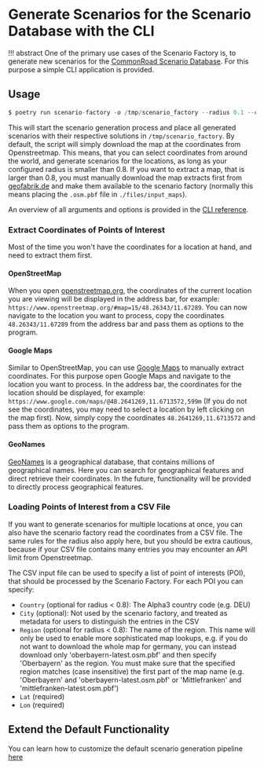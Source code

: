 # Generate Scenarios for the Scenario Database with the CLI


!!! abstract
    One of the primary use cases of the Scenario Factory is, to generate new scenarios for the [CommonRoad Scenario Database](https://commonroad.in.tum.de/scenarios). For this purpose a simple CLI application is provided.

## Usage

```python
$ poetry run scenario-factory -o /tmp/scenario_factory --radius 0.1 --coords 48.264682/11.671399
```
This will start the scenario generation process and place all generated scenarios with their respective solutions in `/tmp/scenario_factory`. By default, the script will simply download the map at the coordinates from Openstreetmap. This means, that you can select coordinates from around the world, and generate scenarios for the locations, as long as your configured radius is smaller than 0.8. If you want to extract a map, that is larger than 0.8, you must manually download the map extracts first from [geofabrik.de](https://download.geofabrik.de/) and make them available to the scenario factory (normally this means placing the `.osm.pbf` file in `./files/input_maps`).

An overview of all arguments and options is provided in the [CLI reference](/reference/cli.md).


### Extract Coordinates of Points of Interest

Most of the time you won't have the coordinates for a location at hand, and need to extract them first.

#### OpenStreetMap

When you open [openstreetmap.org](https://www.openstreetmap.org/), the coordinates of the current location you are viewing will be displayed in the address bar, for example: `https://www.openstreetmap.org/#map=15/48.26343/11.67289`. You can now navigate to the location you want to process, copy the coordinates `48.26343/11.67289` from the address bar and pass them as options to the program.

#### Google Maps

Similar to OpenStreetMap, you can use [Google Maps](https://maps.google.com) to manually extract coordinates. For this purpose open Google Maps and navigate to the location you want to process. In the address bar, the coordinates for the location should be displayed, for example: `https://www.google.com/maps/@48.2641269,11.6713572,599m` (If you do not see the coordinates, you may need to select a location by left clicking on the map first). Now, simply copy the coordinates `48.2641269,11.6713572` and pass them as options to the program.


#### GeoNames

[GeoNames](https://www.geonames.org) is a geographical database, that contains millions of geographical names. Here you can search for geographical features and direct retrieve their coordinates.
In the future, functionality will be provided to directly process geographical features.

### Loading Points of Interest from a CSV File

If you want to generate scenarios for multiple locations at once, you can also have the scenario factory read the coordinates from a CSV file. The same rules for the radius also apply here, but you should be extra cautious, because if your CSV file contains many entries you may encounter an API limit from Openstreetmap.

The CSV input file can be used to specify a list of point of interests (POI), that should be processed by the Scenario Factory. For each POI you can specify:

* `Country` (optional for radius < 0.8): The Alpha3 country code (e.g. DEU)
* `City` (optional): Not used by the scenario factory, and treated as metadata for users to distinguish the entries in the CSV
* `Region` (optional for radius < 0.8): The name of the region. This name will only be used to enable more sophisticated map lookups, e.g. if you do not want to download the whole map for germany, you can instead download only 'oberbayern-latest.osm.pbf' and then specify 'Oberbayern' as the region. You must make sure that the specified region matches (case insensitive) the first part of the map name (e.g. 'Oberbayern' and 'oberbayern-latest.osm.pbf' or 'Mittlefranken' and 'mittlefranken-latest.osm.pbf')
* `Lat` (required)
* `Lon` (required)

## Extend the Default Functionality

You can learn how to customize the default scenario generation pipeline [here](../custom_scenario_generation_pipeline)
